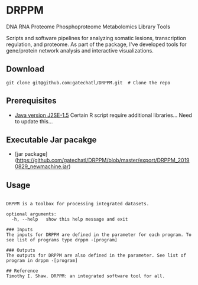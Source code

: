 # DRPPM
DNA RNA Proteome Phosphoproteome Metabolomics Library Tools

Scripts and software pipelines for analyzing somatic lesions, transcription regulation, and proteome. As part of the package, I've developed tools for gene/protein network analysis and interactive visualizations.

## Download
```git clone git@github.com:gatechatl/DRPPM.git  # Clone the repo```


## Prerequisites
* [Java version J2SE-1.5](https://www.oracle.com/technetwork/java/javase/)
Certain R script require additional libraries... Need to update this...

## Executable Jar pacakge
* [jar package] (https://github.com/gatechatl/DRPPM/blob/master/export/DRPPM_20190829_newmachine.jar)

## Usage
```$ drppm 

DRPPM is a toolbox for processing integrated datasets.

optional arguments:
  -h, --help   show this help message and exit

### Inputs
The inputs for DRPPM are defined in the parameter for each program. To see list of programs type drppm -[program]

### Outputs
The outputs for DRPPM are also defined in the parameter. See list of program in drppm -[program]

## Reference
Timothy I. Shaw. DRPPM: an integrated software tool for all.
